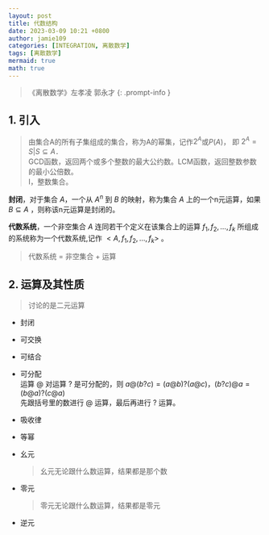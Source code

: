 ```yaml
---
layout: post
title: 代数结构
date: 2023-03-09 10:21 +0800
author: jamie109
categories: [INTEGRATION, 离散数学]
tags: [离散数学]
mermaid: true
math: true
---
```

> 《离散数学》左孝凌 郭永才
{: .prompt-info }

## 1. 引入

> 由集合A的所有子集组成的集合，称为A的幂集，记作$2^{A}$或$P(A)$， 即 $2^{A} = {S | S ⊆ A}$．    
> GCD函数，返回两个或多个整数的最大公约数。LCM函数，返回整数参数的最小公倍数。   
> I，整数集合。

**封闭**，对于集合 $A$，一个从 $A^{n}$ 到 $B$ 的映射，称为集合 $A$ 上的一个n元运算，如果 $B\subseteq A$ ，则称该n元运算是封闭的。

**代数系统**，一个非空集合 $A$ 连同若干个定义在该集合上的运算 $f_{1}, f_{2}, ..., f_{k}$ 所组成的系统称为一个代数系统,记作 $<A, f_{1}, f_{2}, ..., f_{k}>$ 。

>代数系统 = 非空集合 + 运算

## 2. 运算及其性质   
>讨论的是二元运算   

* 封闭    
* 可交换    
* 可结合   
* 可分配   
  运算 $@$ 对运算 $?$ 是可分配的，则 $a @ (b?c) = (a@b) ? (a@c)，(b?c) @ a = (b@a) ? (c@a)$    
  先跟括号里的数进行 $@$ 运算，最后再进行 $?$ 运算。
* 吸收律   

* 等幂   

* 幺元  
    >幺元无论跟什么数运算，结果都是那个数

* 零元     
  >零元无论跟什么数运算，结果都是零元

* 逆元